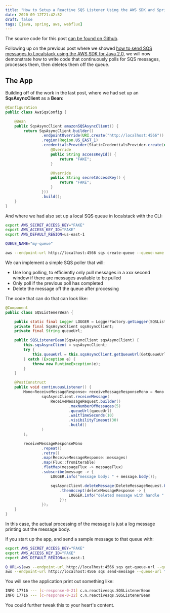 ```yaml
---
title: "How to Setup a Reactive SQS Listener Using the AWS SDK and Spring Boot"
date: 2020-09-12T21:42:52
draft: false
tags: [java, spring, aws, webflux]
---
```


The source code for this post [can be found on Github](https://github.com/nfisher23/reactive-programming-webflux/tree/master/reactive-sqs).

Following up on the previous post where we showed [how to send SQS messages to Localstack using the AWS SDK for Java 2.0](https://nickolasfisher.com/blog/how-to-send-sqs-messages-to-localstack-with-the-aws-java-sdk-20), we will now demonstrate how to write code that continuously polls for SQS messages, processes them, then deletes them off the queue.

## The App

Building off of the work in the last post, where we had set up an **SqsAsyncClient** as a **Bean**:

```java
@Configuration
public class AwsSqsConfig {

    @Bean
    public SqsAsyncClient amazonSQSAsyncClient() {
        return SqsAsyncClient.builder()
                .endpointOverride(URI.create("http://localhost:4566"))
                .region(Region.US_EAST_1)
                .credentialsProvider(StaticCredentialsProvider.create(new AwsCredentials() {
                    @Override
                    public String accessKeyId() {
                        return "FAKE";
                    }

                    @Override
                    public String secretAccessKey() {
                        return "FAKE";
                    }
                }))
                .build();
    }
}

```

And where we had also set up a local SQS queue in localstack with the CLI:

```bash
export AWS_SECRET_ACCESS_KEY="FAKE"
export AWS_ACCESS_KEY_ID="FAKE"
export AWS_DEFAULT_REGION=us-east-1

QUEUE_NAME="my-queue"

aws --endpoint-url http://localhost:4566 sqs create-queue --queue-name "$QUEUE_NAME"

```

We can implement a simple SQS poller that will:

- Use long polling, to efficiently only pull messages in a xxx second window if there are messages available to be pulled
- Only poll if the previous poll has completed
- Delete the message off the queue after processing

The code that can do that can look like:

```java
@Component
public class SQSListenerBean {

    public static final Logger LOGGER = LoggerFactory.getLogger(SQSListenerBean.class);
    private final SqsAsyncClient sqsAsyncClient;
    private final String queueUrl;

    public SQSListenerBean(SqsAsyncClient sqsAsyncClient) {
        this.sqsAsyncClient = sqsAsyncClient;
        try {
            this.queueUrl = this.sqsAsyncClient.getQueueUrl(GetQueueUrlRequest.builder().queueName("my-queue").build()).get().queueUrl();
        } catch (Exception e) {
            throw new RuntimeException(e);
        }
    }

    @PostConstruct
    public void continuousListener() {
        Mono<ReceiveMessageResponse> receiveMessageResponseMono = Mono.fromFuture(() ->
                sqsAsyncClient.receiveMessage(
                    ReceiveMessageRequest.builder()
                            .maxNumberOfMessages(5)
                            .queueUrl(queueUrl)
                            .waitTimeSeconds(10)
                            .visibilityTimeout(30)
                            .build()
                )
        );

        receiveMessageResponseMono
                .repeat()
                .retry()
                .map(ReceiveMessageResponse::messages)
                .map(Flux::fromIterable)
                .flatMap(messageFlux -> messageFlux)
                .subscribe(message -> {
                    LOGGER.info("message body: " + message.body());

                    sqsAsyncClient.deleteMessage(DeleteMessageRequest.builder().queueUrl(queueUrl).receiptHandle(message.receiptHandle()).build())
                        .thenAccept(deleteMessageResponse -> {
                            LOGGER.info("deleted message with handle " + message.receiptHandle());
                        });
                });
    }
}
```

In this case, the actual processing of the message is just a log message printing out the message body.

If you start up the app, and send a sample message to that queue with:

```bash
export AWS_SECRET_ACCESS_KEY="FAKE"
export AWS_ACCESS_KEY_ID="FAKE"
export AWS_DEFAULT_REGION=us-east-1

Q_URL=$(aws --endpoint-url http://localhost:4566 sqs get-queue-url --queue-name "my-queue" --output text)
aws --endpoint-url http://localhost:4566 sqs send-message --queue-url "$Q_URL" --message-body "hey there"

```

You will see the application print out something like:

```bash
INFO 17716 --- [c-response-0-21] c.n.reactivesqs.SQSListenerBean          : message body: hey there
INFO 17716 --- [c-response-0-22] c.n.reactivesqs.SQSListenerBean          : deleted message with handle hwwmv...buncha letters...

```

You could further tweak this to your heart's content.
